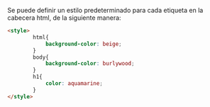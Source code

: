 Se puede definir un estilo predeterminado para cada etiqueta en la cabecera html, de la siguiente manera:
```html
<style>
        html{
            background-color: beige;
        }
        body{
            background-color: burlywood;
        }
        h1{
            color: aquamarine;
        }
</style>
```